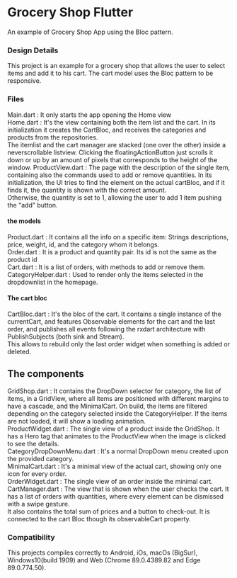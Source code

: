 # Grocery Shop Flutter
An example of Grocery Shop App using the Bloc pattern.

### Design Details
This project is an example for a grocery shop that allows the user to select items and add it
 to his cart. The cart model uses the Bloc pattern to be responsive.  

### Files
Main.dart : It only starts the app opening the Home view  
Home.dart : It's the view containing both the item list and the cart. In its initialization it 
creates the CartBloc, and receives the categories and products from the repositories.  
The itemlist and the cart manager are stacked (one over the other) inside a neverscrollable 
listview. Clicking the floatingActionButton just scrolls it down or up by an amount of pixels 
that corresponds to the height of the window. 
ProductView.dart : The page with the description of the single item, containing also the commands
 used to add or remove quantities. In its initialization, the UI tries to find the element on 
 the actual cartBloc, and if it finds it, the quantity is shown with the correct amount.  
Otherwise, the quantity is set to 1, allowing the user to add 1 item pushing the "add" button.  

#### the models

Product.dart : It contains all the info on a specific item: Strings descriptions, price, 
weight, id, and the category whom it belongs.  
Order.dart : It is a product and quantity pair. Its id is not the same as the product id  
Cart.dart : It is a list of orders, with methods to add or remove them.  
CategoryHelper.dart : Used to render only the items selected in the dropdownlist in the homepage.  

#### The cart bloc  
CartBloc.dart : It's the bloc of the cart. It contains a single instance of the currentCart, 
and features Observable elements for the cart and the last order, and publishes all events 
following the rxdart architecture with PublishSubjects (both sink and Stream).  
This allows to rebuild only the last order widget when something is added or deleted.  

## The components  

GridShop.dart : It contains the DropDown selector for category,  the list of items, in a GridView, where all items are positioned with 
different margins to have a cascade, and the MinimalCart. On build, the items are filtered depending on the category 
selected inside the CategoryHelper. If the items are not loaded, it will show a loading animation.   
ProductWidget.dart : The single view of a product inside the GridShop. It has a Hero tag that 
animates to the ProductView when the image is clicked to see the details.  
CategoryDropDownMenu.dart : It's a normal DropDown menu created upon the provided category.  
MinimalCart.dart : It's a minimal view of the actual cart, showing only one icon for every order.    
OrderWidget.dart : The single view of an order inside the minimal cart.  
CartManager.dart : The view that is shown when the user checks the cart. It has a list of 
orders with quantities, where every element can be dismissed with a swipe gesture.  
It also contains the total sum of prices and a button to check-out.  It is connected to the 
cart Bloc though its observableCart property.   
 

### Compatibility  
This projects compiles correctly to Android, iOs, macOs (BigSur), Windows10(build 1909) and
 Web (Chrome 89.0.4389.82 and Edge 89.0.774.50).